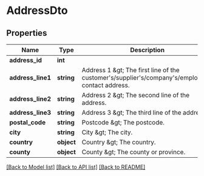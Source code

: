 # AddressDto

## Properties
Name | Type | Description | Notes
------------ | ------------- | ------------- | -------------
**address_id** | **int** |  | [optional] 
**address_line1** | **string** | Address 1 &amp;gt; The first line of the customer&#39;s/supplier&#39;s/company&#39;s/employee&#39;s contact address. | [optional] 
**address_line2** | **string** | Address 2 &amp;gt; The second line of the address. | [optional] 
**address_line3** | **string** | Address 3 &amp;gt; The third line of the address. | [optional] 
**postal_code** | **string** | Postcode &amp;gt; The postcode. | [optional] 
**city** | **string** | City &amp;gt; The city. | [optional] 
**country** | **object** | Country &amp;gt; The country. | [optional] 
**county** | **object** | County &amp;gt; The county or province. | [optional] 

[[Back to Model list]](../README.md#documentation-for-models) [[Back to API list]](../README.md#documentation-for-api-endpoints) [[Back to README]](../README.md)


